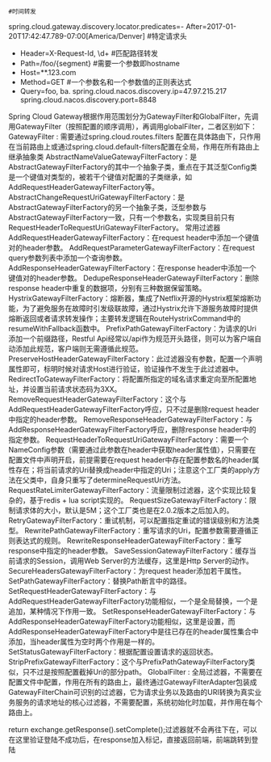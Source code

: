     #时间转发
spring.cloud.gateway.discovery.locator.predicates=- After=2017-01-20T17:42:47.789-07:00[America/Denver]
 #特定请求头
 - Header=X-Request-Id, \d+
 #匹配路径转发
- Path=/foo/{segment}
 #需要一个参数即hostname
 - Host=**.123.com
 - Method=GET
 #一个参数名和一个参数值的正则表达式
- Query=foo, ba.
spring.cloud.nacos.discovery.ip=47.97.215.217
spring.cloud.nacos.discovery.port=8848







 Spring Cloud Gateway根据作用范围划分为GatewayFilter和GlobalFilter，先调用GatewayFilter（按照配置的顺序调用），再调用globalFilter，二者区别如下：
      GatewayFilter : 需要通过spring.cloud.routes.filters 配置在具体路由下，只作用在当前路由上或通过spring.cloud.default-filters配置在全局，作用在所有路由上
            继承抽象类
                AbstractNameValueGatewayFilterFactory：是AbstractGatewayFilterFactory的其中一个抽象子类，重点在于其泛型Config类是一个键值对类型的，被若干个键值对配置的子类继承，如AddRequestHeaderGatewayFilterFactory等。
                AbstractChangeRequestUriGatewayFilterFactory：是AbstractGatewayFilterFactory的另一个抽象子类，泛型参数与AbstractGatewayFilterFactory一致，只有一个参数名，实现类目前只有RequestHeaderToRequestUriGatewayFilterFactory。
            常用过滤器
                AddRequestHeaderGatewayFilterFactory：在request header中添加一个键值对的header参数。
                AddRequestParameterGatewayFilterFactory：在request query参数列表中添加一个查询参数。
                AddResponseHeaderGatewayFilterFactory：在response header中添加一个键值对的header参数。
                DedupeResponseHeaderGatewayFilterFactory：删除response header中重复的数据项，分别有三种数据保留策略。
                HystrixGatewayFilterFactory：熔断器，集成了Netflix开源的Hystrix框架熔断功能，为了避免服务在故障时引发级联故障，通过Hystrix允许下游服务故障时提供熔断返回或者请求转发操作；主要转发逻辑在RouteHystrixCommand中的resumeWithFallback函数中。
                PrefixPathGatewayFilterFactory：为请求的Uri添加一个前缀路径，Restful Api经常以/api作为规范开头路径，则可以为客户端自动添加此规范，客户端则无需遵循此规范。
                PreserveHostHeaderGatewayFilterFactory：此过滤器没有参数，配置一个声明属性即可，标明时候对请求Host进行验证，验证操作不发生于此过滤器中。
                RedirectToGatewayFilterFactory：将配置所指定的域名请求重定向至所配置地址，并设置当前请求状态码为3XX。
                RemoveRequestHeaderGatewayFilterFactory：这个与AddRequestHeaderGatewayFilterFactory呼应，只不过是删除request header中指定的header参数。
                RemoveResponseHeaderGatewayFilterFactory：与AddResponseHeaderGatewayFilterFactory呼应，删除response header中的指定参数。
                RequestHeaderToRequestUriGatewayFilterFactory：需要一个NameConfig参数（需要通过此参数在header中获取header属性值），只需要在配置文件中声明开启，前提需要在request header中存在配置参数名的header属性存在；将当前请求的Uri替换成header中指定的Uri；注意这个工厂类的apply方法在父类中，自身只重写了determineRequestUri方法。
                RequestRateLimiterGatewayFilterFactory：流量限制过滤器，这个实现比较复杂的，基于redis + lua script实现的。
                RequestSizeGatewayFilterFactory：限制请求体的大小，默认是5M；这个工厂类也是在2.0.2版本之后加入的。
                RetryGatewayFilterFactory：重试机制，可以配置指定重试的错误级别和方法类型。
                RewritePathGatewayFilterFactory：重写请求的Uri，配置参数需要遵循正则表达式的规则。
                RewriteResponseHeaderGatewayFilterFactory：重写response中指定的header参数。
                SaveSessionGatewayFilterFactory：缓存当前请求的Session，调用Web Server的方法缓存，这里是Http Server的动作。
                SecureHeadersGatewayFilterFactory：为request header添加若干属性。
                SetPathGatewayFilterFactory：替换Path断言中的路径。
                SetRequestHeaderGatewayFilterFactory：与AddRequestHeaderGatewayFilterFactory功能相似，一个是全局替换，一个是追加，某种情况下作用一致。
                SetResponseHeaderGatewayFilterFactory：与AddResponseHeaderGatewayFilterFactory功能相似，这里是设置，而AddResponseHeaderGatewayFilterFactory中是往已存在的header属性集合中添加，当header属性为空时两个作用是一样的。
                SetStatusGatewayFilterFactory：根据配置设置请求的返回状态。
                StripPrefixGatewayFilterFactory：这个与PrefixPathGatewayFilterFactory类似，只不过是按照配置截掉Uri的部分path。
      GlobalFilter : 全局过滤器，不需要在配置文件中配置，作用在所有的路由上，最终通过GatewayFilterAdapter包装成GatewayFilterChain可识别的过滤器，它为请求业务以及路由的URI转换为真实业务服务的请求地址的核心过滤器，不需要配置，系统初始化时加载，并作用在每个路由上。
      
return exchange.getResponse().setComplete();过滤器就不会再往下在，可以在这里验证登陆不成功后，在response加入标记，直接返回前端，前端跳转到登陆
